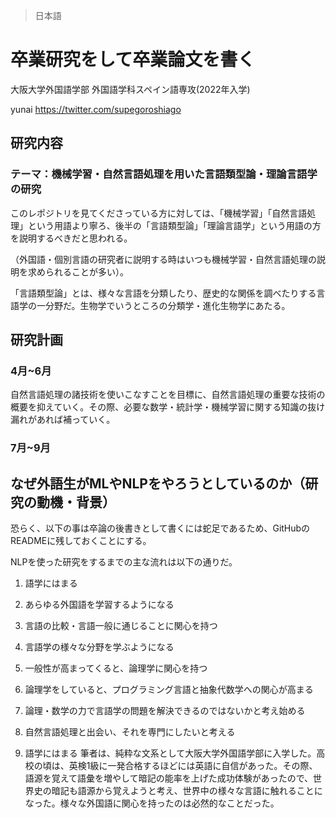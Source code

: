 > 日本語
# 卒業研究をして卒業論文を書く

大阪大学外国語学部 外国語学科スペイン語専攻(2022年入学)

yunai
https://twitter.com/supegoroshiago
## 研究内容
### テーマ：機械学習・自然言語処理を用いた言語類型論・理論言語学の研究
このレポジトリを見てくださっている方に対しては、「機械学習」「自然言語処理」という用語より寧ろ、後半の「言語類型論」「理論言語学」という用語の方を説明するべきだと思われる。

（外国語・個別言語の研究者に説明する時はいつも機械学習・自然言語処理の説明を求められることが多い）。

「言語類型論」とは、様々な言語を分類したり、歴史的な関係を調べたりする言語学の一分野だ。生物学でいうところの分類学・進化生物学にあたる。

## 研究計画
### 4月~6月
自然言語処理の諸技術を使いこなすことを目標に、自然言語処理の重要な技術の概要を抑えていく。その際、必要な数学・統計学・機械学習に関する知識の抜け漏れがあれば補っていく。
### 7月~9月

## なぜ外語生がMLやNLPをやろうとしているのか（研究の動機・背景）

恐らく、以下の事は卒論の後書きとして書くには蛇足であるため、GitHubのREADMEに残しておくことにする。

NLPを使った研究をするまでの主な流れは以下の通りだ。
1. 語学にはまる
2. あらゆる外国語を学習するようになる
3. 言語の比較・言語一般に通じることに関心を持つ
4. 言語学の様々な分野を学ぶようになる
5. 一般性が高まってくると、論理学に関心を持つ
6. 論理学をしていると、プログラミング言語と抽象代数学への関心が高まる
7. 論理・数学の力で言語学の問題を解決できるのではないかと考え始める
8. 自然言語処理と出会い、それを専門にしたいと考える

1. 語学にはまる
筆者は、純粋な文系として大阪大学外国語学部に入学した。高校の頃は、英検1級に一発合格するほどには英語に自信があった。その際、語源を覚えて語彙を増やして暗記の能率を上げた成功体験があったので、世界史の暗記も語源から覚えようと考え、世界中の様々な言語に触れることになった。様々な外国語に関心を持ったのは必然的なことだった。

